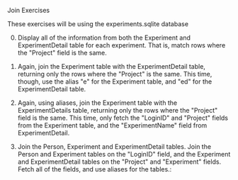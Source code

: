 Join Exercises

These exercises will be using the experiments.sqlite database

0) Display all of the information from both the Experiment and ExperimentDetail table for each experiment. That is, match rows where the "Project" field is the same.

1) Again, join the Experiment table with the ExperimentDetail table, returning only the rows where the "Project" is the same. This time, though, use the alias "e" for the Experiment table, and "ed" for the ExperimentDetail table.

2) Again, using aliases, join the Experiment table with the ExperimentDetails table, returning only the rows where the "Project" field is the same. This time, only fetch the "LoginID" and "Project" fields from the Experiment table, and the "ExperimentName" field from ExperimentDetail.

3) Join the Person, Experiment and ExperimentDetail tables. Join the Person and Experiment tables on the "LoginID" field, and the Experiment and ExperimentDetail tables on the "Project" and "Experiment" fields. Fetch all of the fields, and use aliases for the tables.:
